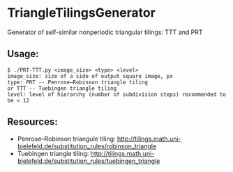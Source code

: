# TriangleTilingsGenerator
Generator of self-similar nonperiodic triangular tilings: TTT and PRT
## Usage:
    $ ./PRT-TTT.py <image_size> <type> <level>
    image_size: size of a side of output square image, px
    type: PRT -- Penrose–Robinson triangle tiling
    or TTT -- Tuebingen triangle tiling
    level: level of hierarchy (number of subdivision steps) recommended to be < 12
## Resources:
* Penrose–Robinson triangule tiling: http://tilings.math.uni-bielefeld.de/substitution_rules/robinson_triangle
* Tuebingen triangle tiling: http://tilings.math.uni-bielefeld.de/substitution_rules/tuebingen_triangle

